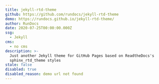 ```yaml
---
title: jekyll-rtd-theme
github: https://github.com/rundocs/jekyll-rtd-theme
demo: https://rundocs.github.io/jekyll-rtd-theme/
author: RunDocs
date: 2020-07-25T00:00:00.000Z
ssg:
  - Jekyll
cms:
  - no cms
description: >-
  Just another Jekyll theme for GitHub Pages based on ReadtheDocs's
  sphinx_rtd_theme styles
stale: false
disabled: true
disabled_reason: demo url not found
---
```

